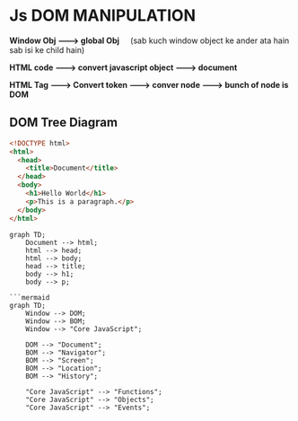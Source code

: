 # Js DOM MANIPULATION

**Window Obj ---> global Obj** &nbsp;  &nbsp;    (sab kuch window object ke ander ata hain sab isi ke child hain)

**HTML code ---> convert javascript object  ---> document**

**HTML Tag  ---> Convert token ---> conver node ---> bunch of node is DOM**

## DOM Tree Diagram
```HTML
<!DOCTYPE html>
<html>
  <head>
    <title>Document</title>
  </head>
  <body>
    <h1>Hello World</h1>
    <p>This is a paragraph.</p>
  </body>
</html>
```

```mermaid
graph TD;
    Document --> html;
    html --> head;
    html --> body;
    head --> title;
    body --> h1;
    body --> p;

```mermaid
graph TD;
    Window --> DOM;
    Window --> BOM;
    Window --> "Core JavaScript";
    
    DOM --> "Document";
    BOM --> "Navigator";
    BOM --> "Screen";
    BOM --> "Location";
    BOM --> "History";
    
    "Core JavaScript" --> "Functions";
    "Core JavaScript" --> "Objects";
    "Core JavaScript" --> "Events";



